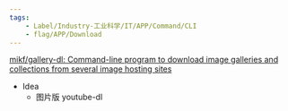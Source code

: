 ```yaml
---
tags:
    - Label/Industry-工业科学/IT/APP/Command/CLI
    - flag/APP/Download
---
```


[mikf/gallery-dl: Command-line program to download image galleries and collections from several image hosting sites](https://github.com/mikf/gallery-dl)

- Idea
    - 图片版 youtube-dl
